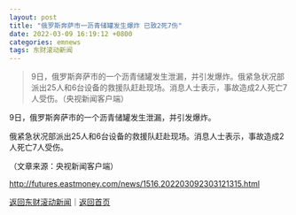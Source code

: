 ```yaml
---
layout: post
title: "俄罗斯奔萨市一沥青储罐发生爆炸 已致2死7伤"
date: 2022-03-09 16:19:12 +0800
categories: emnews
tags: 东财滚动新闻
---
```

> 9日，俄罗斯奔萨市的一个沥青储罐发生泄漏，并引发爆炸。俄紧急状况部派出25人和6台设备的救援队赶赴现场。消息人士表示，事故造成2人死亡7人受伤。（央视新闻客户端）

<p>9日，俄罗斯奔萨市的一个沥青储罐发生泄漏，并引发爆炸。</p><p>俄紧急状况部派出25人和6台设备的救援队赶赴现场。消息人士表示，事故造成2人死亡7人受伤。</p><p class="em_media">（文章来源：央视新闻客户端）</p>

<http://futures.eastmoney.com/news/1516,202203092303121315.html>

[返回东财滚动新闻](//finews.withounder.com/emnews/)｜[返回首页](//finews.withounder.com/)